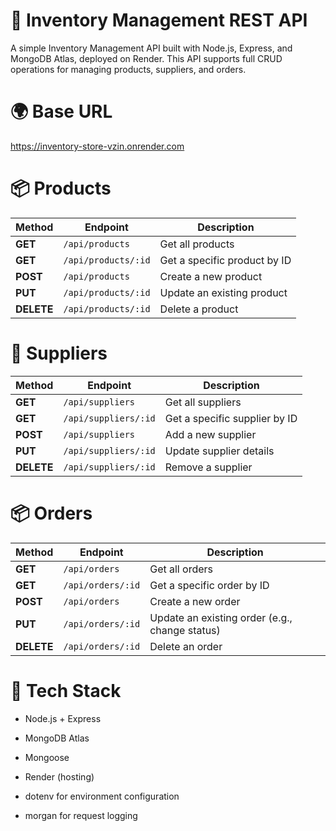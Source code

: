 # 🏪 Inventory Management REST API

A simple Inventory Management API built with Node.js, Express, and MongoDB Atlas, deployed on Render.
This API supports full CRUD operations for managing products, suppliers, and orders.

# 🌍 Base URL

https://inventory-store-vzin.onrender.com



# 📦 Products

| Method     | Endpoint            | Description                  |
| ---------- | ------------------- | ---------------------------- |
| **GET**    | `/api/products`     | Get all products             |
| **GET**    | `/api/products/:id` | Get a specific product by ID |
| **POST**   | `/api/products`     | Create a new product         |
| **PUT**    | `/api/products/:id` | Update an existing product   |
| **DELETE** | `/api/products/:id` | Delete a product             |

# 🚚 Suppliers

| Method     | Endpoint             | Description                   |
| ---------- | -------------------- | ----------------------------- |
| **GET**    | `/api/suppliers`     | Get all suppliers             |
| **GET**    | `/api/suppliers/:id` | Get a specific supplier by ID |
| **POST**   | `/api/suppliers`     | Add a new supplier            |
| **PUT**    | `/api/suppliers/:id` | Update supplier details       |
| **DELETE** | `/api/suppliers/:id` | Remove a supplier             |

# 📦 Orders

| Method     | Endpoint          | Description                                    |
| ---------- | ----------------- | ---------------------------------------------- |
| **GET**    | `/api/orders`     | Get all orders                                 |
| **GET**    | `/api/orders/:id` | Get a specific order by ID                     |
| **POST**   | `/api/orders`     | Create a new order                             |
| **PUT**    | `/api/orders/:id` | Update an existing order (e.g., change status) |
| **DELETE** | `/api/orders/:id` | Delete an order                                |

# 🧰 Tech Stack

* Node.js + Express

* MongoDB Atlas

* Mongoose

* Render (hosting)

* dotenv for environment configuration

* morgan for request logging

